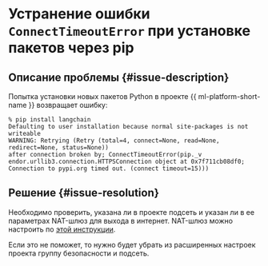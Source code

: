# Устранение ошибки `ConnectTimeoutError` при установке пакетов через pip


## Описание проблемы {#issue-description}

Попытка установки новых пакетов Python в проекте {{ ml-platform-short-name }} возвращает ошибку:
```
% pip install langchain
Defaulting to user installation because normal site-packages is not writeable
WARNING: Retrying (Retry (total=4, connect=None, read=None, redirect=None, status=None))
after connection broken by; ConnectTimeoutError(pip._v endor.urllib3.connection.HTTPSConnection object at 0x7f711cb08df0;
Connection to pypi.org timed out. (connect timeout=15)))
```

## Решение {#issue-resolution}

Необходимо проверить, указана ли в проекте подсеть и указан ли в ее параметрах NAT-шлюз для выхода в интернет. NAT-шлюз можно настроить по [этой инструкции](../../../vpc/operations/create-nat-gateway.md).

Если это не поможет, то нужно будет убрать из расширенных настроек проекта группу безопасности и подсеть. 
